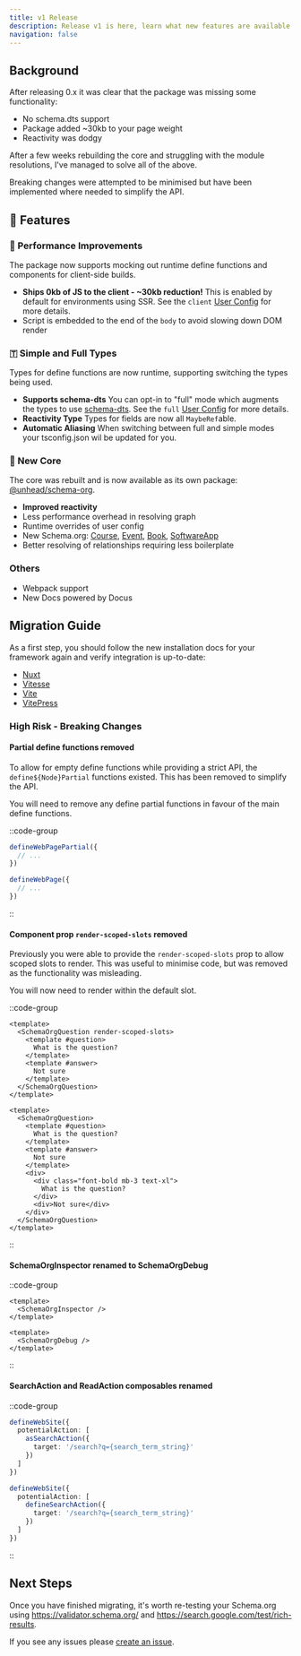 ```yaml
---
title: v1 Release
description: Release v1 is here, learn what new features are available and how to migrate.
navigation: false
---
```


## Background

After releasing 0.x it was clear that the package was missing some functionality:

- No schema.dts support
- Package added ~30kb to your page weight
- Reactivity was dodgy

After a few weeks rebuilding the core and struggling with the module resolutions, I've managed to solve all of the above.

Breaking changes were attempted to be minimised but have been implemented where needed to simplify the API.

## 🚀 Features

### 🌲 Performance Improvements

The package now supports mocking out runtime define functions and components for client-side builds.

- **Ships 0kb of JS to the client - ~30kb reduction!** This is enabled by default for environments using SSR. See the `client` [User Config](/schema-org/getting-started/params) for more details.
- Script is embedded to the end of the `body` to avoid slowing down DOM render

### 🇹 Simple and Full Types

Types for define functions are now runtime, supporting switching the types being used.

- **Supports schema-dts** You can opt-in to "full" mode which augments the types to use [schema-dts](https://github.com/google/schema-dts).
  See the `full` [User Config](/schema-org/getting-started/params) for more details.
- **Reactivity Type** Types for fields are now all `MaybeRef`able.
- **Automatic Aliasing** When switching between full and simple modes your tsconfig.json wil be updated for you.

### 💪 New Core

The core was rebuilt and is now available as its own package: [@unhead/schema-org](https://github.com/harlan-zw/unhead-schema-org).

- **Improved reactivity**
- Less performance overhead in resolving graph
- Runtime overrides of user config
- New Schema.org: [Course](/schema-org/schema/course), [Event](/schema-org/schema/event), [Book](/schema-org/schema/book), [SoftwareApp](/schema-org/schema/software-app)
- Better resolving of relationships requiring less boilerplate

### Others

- Webpack support
- New Docs powered by Docus

## Migration Guide

As a first step, you should follow the new installation docs for your framework again and
verify integration is up-to-date:

- [Nuxt](/guide/getting-started/nuxt)
- [Vitesse](/guide/getting-started/vitesse)
- [Vite](/guide/getting-started/vite)
- [VitePress](/guide/getting-started/vitepress)

### High Risk - Breaking Changes

#### Partial define functions removed

To allow for empty define functions while providing a strict API, the `define${Node}Partial` functions existed. This has been removed to simplify the API.

You will need to remove any define partial functions in favour of the main define functions.

::code-group

```ts [Before - v0]
defineWebPagePartial({
  // ...
})
```

```ts [Current - v1]
defineWebPage({
  // ...
})
```

::

#### Component prop `render-scoped-slots` removed

Previously you were able to provide the `render-scoped-slots` prop to allow scoped slots to render. This was useful
to minimise code, but was removed as the functionality was misleading.

You will now need to render within the default slot.

::code-group

```vue {2} [Before - v0]
<template>
  <SchemaOrgQuestion render-scoped-slots>
    <template #question>
      What is the question?
    </template>
    <template #answer>
      Not sure
    </template>
  </SchemaOrgQuestion>
</template>
```

```vue  [Current - v1]
<template>
  <SchemaOrgQuestion>
    <template #question>
      What is the question?
    </template>
    <template #answer>
      Not sure
    </template>
    <div>
      <div class="font-bold mb-3 text-xl">
        What is the question?
      </div>
      <div>Not sure</div>
    </div>
  </SchemaOrgQuestion>
</template>
```

::

#### SchemaOrgInspector renamed to SchemaOrgDebug

::code-group

```vue {2} [Before - v0]
<template>
  <SchemaOrgInspector />
</template>
```

```vue  [Current - v1]
<template>
  <SchemaOrgDebug />
</template>
```

::

#### SearchAction and ReadAction composables renamed

::code-group

```ts [Before - v0]
defineWebSite({
  potentialAction: [
    asSearchAction({
      target: '/search?q={search_term_string}'
    })
  ]
})
```

```ts  [Current - v1]
defineWebSite({
  potentialAction: [
    defineSearchAction({
      target: '/search?q={search_term_string}'
    })
  ]
})
```

::

## Next Steps

Once you have finished migrating, it's worth re-testing your Schema.org using <https://validator.schema.org/> and <https://search.google.com/test/rich-results>.

If you see any issues please [create an issue](https://github.com/vueuse/schema-org/issues/new).
